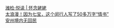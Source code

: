   
[潍检·悦读 | 怀念姥姥](http://www.dianyue.me/archives/555/09lgbamfejp5iwn5/)  
[太浪漫！因为七宝，这个闵行人写了50多万字“情书”](http://www.dianyue.me/archives/030/6ncmdcf4nlydzgds/)  
[安州境内无回民](http://www.dianyue.me/archives/542/bandddglabml4fl6/)